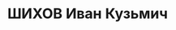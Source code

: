 ---
title: ШИХОВ Иван Кузьмич
description: 'Род. в 1895, Вятская губ., Орловский уезд, д. Бутырки, русский, обр.:
  начальное, б/п. Проживал: Томск. 78-я стр.дивизия, пом.командира отдельного танкового
  батальона

  Арестован 18.08.1937. Обв.: к-р троцк. див-терр. орг-я. Приговор: 24.06.1938 – ВМН.
  Расстрелян 24.06.1938.

  Реабилитирован 11.07.1957'
---